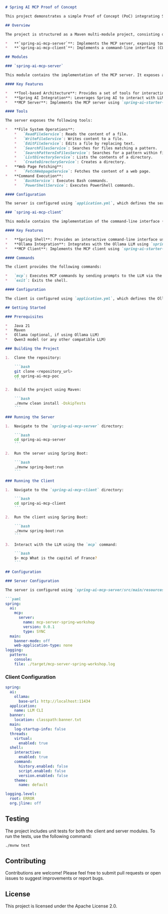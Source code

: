 ```markdown
# Spring AI MCP Proof of Concept

This project demonstrates a simple Proof of Concept (PoC) integrating Spring AI with the Model Context Protocol (MCP) to interact with Large Language Models (LLMs) like Qwen3 and Ollama. It provides a client-server architecture where the client interacts with the LLM through the MCP server, leveraging a set of tools exposed by the server.

## Overview

The project is structured as a Maven multi-module project, consisting of two main modules:

*   **`spring-ai-mcp-server`**: Implements the MCP server, exposing tools for file system operations, web page fetching, and command execution.
*   **`spring-ai-mcp-client`**: Implements a command-line interface (CLI) client for interacting with the MCP server and LLMs.

## Modules

### `spring-ai-mcp-server`

This module contains the implementation of the MCP server. It exposes a set of tools that can be invoked by the client to perform various tasks.

#### Key Features

*   **Tool-based Architecture**: Provides a set of tools for interacting with the file system, fetching web pages, and executing commands.
*   **Spring AI Integration**: Leverages Spring AI to interact with LLMs.
*   **MCP Server**: Implements the MCP server using `spring-ai-starter-mcp-server-webmvc`.

#### Tools

The server exposes the following tools:

*   **File System Operations**:
    *   `ReadFileService`: Reads the content of a file.
    *   `WriteFileService`: Writes content to a file.
    *   `EditFileService`: Edits a file by replacing text.
    *   `SearchFilesService`: Searches for files matching a pattern.
    *   `SearchPatternInFilesService`: Searches for a pattern within files.
    *   `ListDirectoryService`: Lists the contents of a directory.
    *   `CreateDirectoryService`: Creates a directory.
*   **Web Page Fetching**:
    *   `FetchWebpageService`: Fetches the content of a web page.
*   **Command Execution**:
    *   `BashService`: Executes Bash commands.
    *   `PowerShellService`: Executes PowerShell commands.

#### Configuration

The server is configured using `application.yml`, which defines the server name, version, and type.

### `spring-ai-mcp-client`

This module contains the implementation of the command-line interface (CLI) client. It allows users to interact with the MCP server and LLMs.

#### Key Features

*   **Spring Shell**: Provides an interactive command-line interface using Spring Shell.
*   **Ollama Integration**: Integrates with the Ollama LLM using `spring-ai-starter-model-ollama`.
*   **MCP Client**: Implements the MCP client using `spring-ai-starter-mcp-client`.

#### Commands

The client provides the following commands:

*   `mcp`: Executes MCP commands by sending prompts to the LLM via the MCP server.
*   `exit`: Exits the shell.

#### Configuration

The client is configured using `application.yml`, which defines the Ollama base URL, application name, banner location, and shell interaction settings.

## Getting Started

### Prerequisites

*   Java 21
*   Maven
*   Ollama (optional, if using Ollama LLM)
*   Qwen3 model (or any other compatible LLM)

### Building the Project

1.  Clone the repository:

    ```bash
    git clone <repository_url>
    cd spring-ai-mcp-poc
    ```

2.  Build the project using Maven:

    ```bash
    ./mvnw clean install -DskipTests
    ```

### Running the Server

1.  Navigate to the `spring-ai-mcp-server` directory:

    ```bash
    cd spring-ai-mcp-server
    ```

2.  Run the server using Spring Boot:

    ```bash
    ./mvnw spring-boot:run
    ```

### Running the Client

1.  Navigate to the `spring-ai-mcp-client` directory:

    ```bash
    cd spring-ai-mcp-client
    ```

2.  Run the client using Spring Boot:

    ```bash
    ./mvnw spring-boot:run
    ```

3.  Interact with the LLM using the `mcp` command:

    ```bash
    $> mcp What is the capital of France?
    ```

## Configuration

### Server Configuration

The server is configured using `spring-ai-mcp-server/src/main/resources/application.yml`.

```yaml
spring:
  ai:
    mcp:
      server:
        name: mcp-server-spring-workshop
        version: 0.0.1
        type: SYNC
  main:
    banner-mode: off
    web-application-type: none
logging:
  pattern:
    console:
    file: ./target/mcp-server-spring-workshop.log

```

### Client Configuration

```yaml
spring:
  ai:
    ollama:
      base-url: http://localhost:11434
  application:
    name: LLM CLI
  banner:
    location: classpath:banner.txt
  main:
    log-startup-info: false
  threads:
    virtual:
      enabled: true
  shell:
    interactive:
      enabled: true
    command:
      history.enabled: false
      script.enabled: false
      version.enabled: false
    theme:
      name: default

logging.level:
  root: ERROR
  org.jline: off

```

##  Testing
The project includes unit tests for both the client and server modules. To run the tests, use the following command:

```bash
./mvnw test
```

##  Contributing
Contributions are welcome! Please feel free to submit pull requests or open issues to suggest improvements or report bugs.

##  License
This project is licensed under the Apache License 2.0.